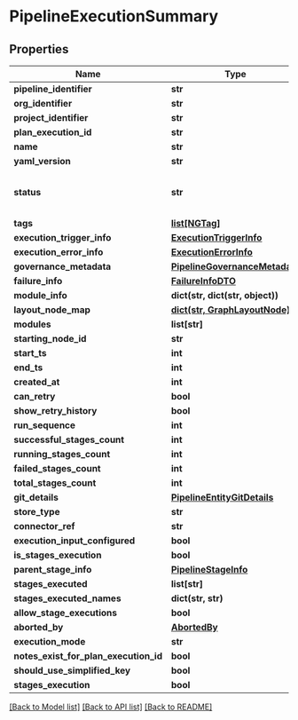 # PipelineExecutionSummary

## Properties
Name | Type | Description | Notes
------------ | ------------- | ------------- | -------------
**pipeline_identifier** | **str** |  | [optional] 
**org_identifier** | **str** |  | 
**project_identifier** | **str** |  | 
**plan_execution_id** | **str** |  | [optional] 
**name** | **str** |  | [optional] 
**yaml_version** | **str** |  | [optional] 
**status** | **str** | This is the Execution Status of the entity | [optional] 
**tags** | [**list[NGTag]**](NGTag.md) |  | [optional] 
**execution_trigger_info** | [**ExecutionTriggerInfo**](ExecutionTriggerInfo.md) |  | [optional] 
**execution_error_info** | [**ExecutionErrorInfo**](ExecutionErrorInfo.md) |  | [optional] 
**governance_metadata** | [**PipelineGovernanceMetadata**](PipelineGovernanceMetadata.md) |  | [optional] 
**failure_info** | [**FailureInfoDTO**](FailureInfoDTO.md) |  | [optional] 
**module_info** | **dict(str, dict(str, object))** |  | [optional] 
**layout_node_map** | [**dict(str, GraphLayoutNode)**](GraphLayoutNode.md) |  | [optional] 
**modules** | **list[str]** |  | [optional] 
**starting_node_id** | **str** |  | [optional] 
**start_ts** | **int** |  | [optional] 
**end_ts** | **int** |  | [optional] 
**created_at** | **int** |  | [optional] 
**can_retry** | **bool** |  | [optional] 
**show_retry_history** | **bool** |  | [optional] 
**run_sequence** | **int** |  | [optional] 
**successful_stages_count** | **int** |  | [optional] 
**running_stages_count** | **int** |  | [optional] 
**failed_stages_count** | **int** |  | [optional] 
**total_stages_count** | **int** |  | [optional] 
**git_details** | [**PipelineEntityGitDetails**](PipelineEntityGitDetails.md) |  | [optional] 
**store_type** | **str** |  | [optional] 
**connector_ref** | **str** |  | [optional] 
**execution_input_configured** | **bool** |  | [optional] 
**is_stages_execution** | **bool** |  | [optional] 
**parent_stage_info** | [**PipelineStageInfo**](PipelineStageInfo.md) |  | [optional] 
**stages_executed** | **list[str]** |  | [optional] 
**stages_executed_names** | **dict(str, str)** |  | [optional] 
**allow_stage_executions** | **bool** |  | [optional] 
**aborted_by** | [**AbortedBy**](AbortedBy.md) |  | [optional] 
**execution_mode** | **str** |  | [optional] 
**notes_exist_for_plan_execution_id** | **bool** |  | [optional] 
**should_use_simplified_key** | **bool** |  | [optional] 
**stages_execution** | **bool** |  | [optional] 

[[Back to Model list]](../README.md#documentation-for-models) [[Back to API list]](../README.md#documentation-for-api-endpoints) [[Back to README]](../README.md)

